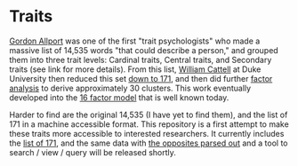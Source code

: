 # Traits

[Gordon Allport](https://en.wikipedia.org/wiki/Gordon_Allport#Allport.27s_trait_theory) was one of the first "trait psychologists" who made a massive list of 14,535 words "that could describe a person," and grouped them into three trait levels: Cardinal traits, Central traits, and Secondary traits (see link for more details). From this list, [William Cattell](https://en.wikipedia.org/wiki/James_McKeen_Cattell) at Duke University then reduced this set [down to 171](doc/cattell_1943.pdf), and then did further [factor analysis](http://www.jstor.org/stable/1417576?seq=1#page_scan_tab_contents) to derive approximately 30 clusters. This work eventually developed into the [16 factor model](https://en.wikipedia.org/wiki/16PF_Questionnaire) that is well known today.

Harder to find are the original 14,535 (I have yet to find them), and the list of 171 in a machine accessible format. This repository is a first attempt to make these traits more accessible to interested researchers. It currently includes the [list of 171](data/tsv/cattell_personality_171.tsv), and the same data with [the opposites parsed out]() and a tool to search / view / query will be released shortly.
